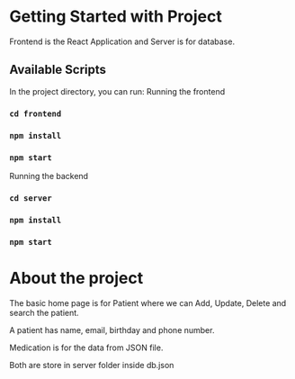 # Getting Started with Project

Frontend is the React Application and Server is for database.

## Available Scripts

In the project directory, you can run:
Running the frontend
### `cd frontend`
### `npm install`
### `npm start`

Running the backend
### `cd server`
### `npm install`
### `npm start`

# About the project

The basic home page is for Patient where we can Add, Update, Delete and search the patient.

A patient has name, email, birthday and phone number.

Medication is for the data from JSON file.

Both are store in server folder inside db.json